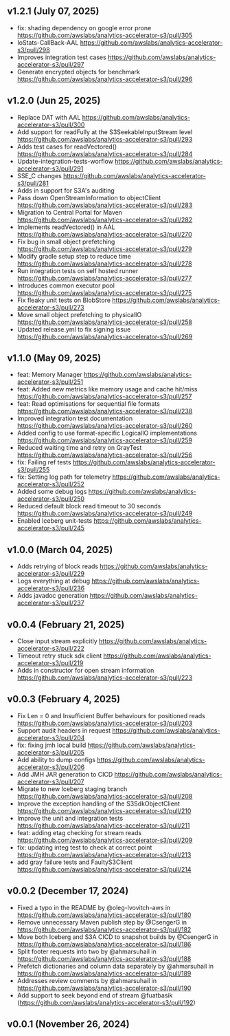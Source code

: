 ## v1.2.1 (July 07, 2025)

* fix: shading dependency on google error prone https://github.com/awslabs/analytics-accelerator-s3/pull/305
* IoStats-CallBack-AAL https://github.com/awslabs/analytics-accelerator-s3/pull/298
* Improves integration test cases https://github.com/awslabs/analytics-accelerator-s3/pull/297
* Generate encrypted objects for benchmark https://github.com/awslabs/analytics-accelerator-s3/pull/296

## v1.2.0 (Jun 25, 2025)

* Replace DAT with AAL https://github.com/awslabs/analytics-accelerator-s3/pull/300
* Add support for readFully at the S3SeekableInputStream level https://github.com/awslabs/analytics-accelerator-s3/pull/293
* Adds test cases for readVectored() https://github.com/awslabs/analytics-accelerator-s3/pull/284
* Update-integration-tests-worflow https://github.com/awslabs/analytics-accelerator-s3/pull/291
* SSE_C changes https://github.com/awslabs/analytics-accelerator-s3/pull/281
* Adds in support for S3A's auditing
* Pass down OpenStreamInformation to objectClient https://github.com/awslabs/analytics-accelerator-s3/pull/283
* Migration to Central Portal for Maven https://github.com/awslabs/analytics-accelerator-s3/pull/282
* Implements readVectored() in AAL https://github.com/awslabs/analytics-accelerator-s3/pull/270
* Fix bug in small object prefetching https://github.com/awslabs/analytics-accelerator-s3/pull/279
* Modify gradle setup step to reduce time https://github.com/awslabs/analytics-accelerator-s3/pull/278
* Run integration tests on self hosted runner https://github.com/awslabs/analytics-accelerator-s3/pull/277
* Introduces common executor pool https://github.com/awslabs/analytics-accelerator-s3/pull/275
* Fix fleaky unit tests on BlobStore https://github.com/awslabs/analytics-accelerator-s3/pull/273
* Move small object prefetching to physicalIO https://github.com/awslabs/analytics-accelerator-s3/pull/258
* Updated release.yml to fix signing issue https://github.com/awslabs/analytics-accelerator-s3/pull/269

## v1.1.0 (May 09, 2025)

* feat: Memory Manager https://github.com/awslabs/analytics-accelerator-s3/pull/251
* feat: Added new metrics like memory usage and cache hit/miss https://github.com/awslabs/analytics-accelerator-s3/pull/257
* feat: Read optimisations for sequential file formats https://github.com/awslabs/analytics-accelerator-s3/pull/238
* Improved integration test documentation https://github.com/awslabs/analytics-accelerator-s3/pull/260
* Added config to use format-specific LogicalIO implementations https://github.com/awslabs/analytics-accelerator-s3/pull/259
* Reduced waiting time and retry on GrayTest https://github.com/awslabs/analytics-accelerator-s3/pull/256
* fix: Failing ref tests https://github.com/awslabs/analytics-accelerator-s3/pull/255
* fix: Setting log path for telemetry https://github.com/awslabs/analytics-accelerator-s3/pull/252
* Added some debug logs https://github.com/awslabs/analytics-accelerator-s3/pull/250
* Reduced default block read timeout to 30 seconds https://github.com/awslabs/analytics-accelerator-s3/pull/249
* Enabled Iceberg unit-tests https://github.com/awslabs/analytics-accelerator-s3/pull/245

## v1.0.0 (March 04, 2025)

* Adds retrying of block reads https://github.com/awslabs/analytics-accelerator-s3/pull/229
* Logs everything at debug https://github.com/awslabs/analytics-accelerator-s3/pull/236
* Adds javadoc generation https://github.com/awslabs/analytics-accelerator-s3/pull/237

## v0.0.4 (February 21, 2025)

* Close input stream explicitly https://github.com/awslabs/analytics-accelerator-s3/pull/222
* Timeout retry stuck sdk client https://github.com/awslabs/analytics-accelerator-s3/pull/219
* Adds in constructor for open stream information https://github.com/awslabs/analytics-accelerator-s3/pull/223

## v0.0.3 (February 4, 2025)

* Fix Len = 0 and Insufficient Buffer behaviours for positioned reads https://github.com/awslabs/analytics-accelerator-s3/pull/203
* Support audit headers in request https://github.com/awslabs/analytics-accelerator-s3/pull/204
* fix: fixing jmh local build https://github.com/awslabs/analytics-accelerator-s3/pull/205
* Add ability to dump configs https://github.com/awslabs/analytics-accelerator-s3/pull/206
* Add JMH JAR generation to CICD https://github.com/awslabs/analytics-accelerator-s3/pull/207
* Migrate to new Iceberg staging branch https://github.com/awslabs/analytics-accelerator-s3/pull/208
* Improve the exception handling of the S3SdkObjectClient https://github.com/awslabs/analytics-accelerator-s3/pull/210
* Improve the unit and integration tests https://github.com/awslabs/analytics-accelerator-s3/pull/211
* feat: adding etag checking for stream reads https://github.com/awslabs/analytics-accelerator-s3/pull/209
* fix: updating integ test to check at correct point https://github.com/awslabs/analytics-accelerator-s3/pull/213
* add gray failure tests and FaultyS3Client https://github.com/awslabs/analytics-accelerator-s3/pull/214

## v0.0.2 (December 17, 2024)

* Fixed a typo in the README by @oleg-lvovitch-aws in https://github.com/awslabs/analytics-accelerator-s3/pull/180
* Remove unnecessary Maven publish step by @CsengerG in https://github.com/awslabs/analytics-accelerator-s3/pull/182
* Move both Iceberg and S3A CICD to snapshot builds by @CsengerG in https://github.com/awslabs/analytics-accelerator-s3/pull/186
* Split footer requests into two by @ahmarsuhail in https://github.com/awslabs/analytics-accelerator-s3/pull/188
* Prefetch dictionaries and column data separately by @ahmarsuhail in https://github.com/awslabs/analytics-accelerator-s3/pull/189
* Addresses review comments by @ahmarsuhail in https://github.com/awslabs/analytics-accelerator-s3/pull/190
* Add support to seek beyond end of stream @fuatbasik  (https://github.com/awslabs/analytics-accelerator-s3/pull/192)

## v0.0.1 (November 26, 2024)
